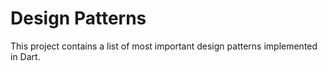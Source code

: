 # Design Patterns

This project contains a list of most important design patterns implemented in Dart.